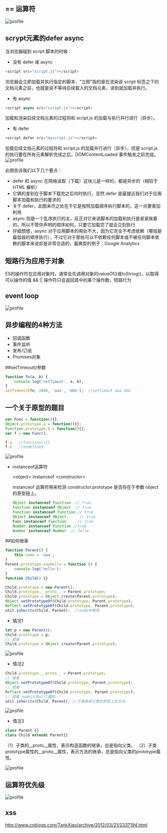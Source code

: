 
## == 运算符
![profile](resource/==.png)

## scrypt元素的defer async

当浏览器碰到 script 脚本的时候：

- 没有 defer 或 async

```javascript
<script src="script.js"></script>
```

浏览器会立即加载并执行指定的脚本，“立即”指的是在渲染该 script 标签之下的文档元素之前，也就是说不等待后续载入的文档元素，读到就加载并执行。

- 有 async

```javascript
<script async src="script.js"></script>
```

加载和渲染后续文档元素的过程将和 script.js 的加载与执行并行进行（异步）。

- 有 defer

```javascript
<script defer src="myscript.js"></script>
```

加载后续文档元素的过程将和 script.js 的加载并行进行（异步），但是 script.js 的执行要在所有元素解析完成之后，DOMContentLoaded 事件触发之前完成。
![profile](resource/async-defer.png)

此图告诉我们以下几个要点：

- defer 和 async 在网络读取（下载）这块儿是一样的，都是异步的（相较于 HTML 解析）
- 它俩的差别在于脚本下载完之后何时执行，显然 defer 是最接近我们对于应用脚本加载和执行的要求的
- 关于 defer，此图未尽之处在于它是按照加载顺序执行脚本的，这一点要善加利用
- async 则是一个乱序执行的主，反正对它来说脚本的加载和执行是紧紧挨着的，所以不管你声明的顺序如何，只要它加载完了就会立刻执行
- 仔细想想，async 对于应用脚本的用处不大，因为它完全不考虑依赖（哪怕是最低级的顺序执行），不过它对于那些可以不依赖任何脚本或不被任何脚本依赖的脚本来说却是非常合适的，最典型的例子：Google Analytics

## 短路行为应用于对象
ES的操作符在应用对象时，通常会先调用对象的valueOf()或toString()，以取得可以操作的值
&& || 操作符只会返回其中的某个操作数，短路行为

## event loop
![profile](resource/event-loop.png)


    
## 异步编程的4种方法

- 回调函数
- 事件监听
- 发布/订阅
- Promises对象

##setTimeout()参数

```js
function fn(a, b) {
    console.log('setTimout', a, b);
}
setTimeout(fn, 2000, 'aaa', 'bbb');  //setTimout aaa bbb
```


## 一个关于原型的题目

```js
var Func = function(){};
Object.prototype.a = function(){};
Function.prototype.b = function(){};
var f = new Func();

f.a   //function(){}
f.b   //undefined
```

![profile](resource/prototype.png)

- instanceof运算符

    \<object\> instanceof \<constructor\>
    
    instanceof 运算符用来检测 constructor.prototype 是否存在于参数 object 的原型链上。
    
    ```js
    Object instanceof Function  // true
    Function instanceof Object  // true
    Function instanceof Function // true
    Object instanceof Object      // true
    Func instanceof Function     // true
    Number instanceof Function //true
    Number instanceof Number  // false
    ```
    
##如何继承

```js
function Parent() {
    this.name = 'aaa';
}
Parent.prototype.sayHello = function () {
    console.log('hello');
}
function Child() {}
```
```js
Child.prototype = new Parent();
Child.prototype.__proto__ = Parent.prototype;
Child.prototype = Object.create(Parent.prototype);
Object.setPrototypeOf(Child.prototype, Parent.prototype);
Reflect.setPrototypeOf(Child.prototype, Parent.prototype);
util.inherits(Child, Parent);  //node中使用 
```

- 情况1

```javascript
let p = new Parent();
Child.prototype = p;
// 或者
Child.prototype = Object.create(Parent.prototype);
```
![profile](resource/inherit1.png)

- 情况2

```javascript
Child.prototype.__proto__ = Parent.prototype;
// 或者
Object.setPrototypeOf(Child.prototype, Parent.prototype);
// 或者
Reflect.setPrototypeOf(Child.prototype, Parent.prototype);
// 或者 nodejs中util模块
util.inherits(Child, Parent); //子类继承父类的原型上的方法
```


![profile](resource/inherit2.png)

- 情况3

```javascript
class Parent {}
class Child extends Parent{}

```

（1）子类的__proto__属性，表示构造函数的继承，总是指向父类。
（2）子类prototype属性的__proto__属性，表示方法的继承，总是指向父类的prototype属性。

![profile](resource/inherit-class.png)

## 运算符优先级

![profile](resource/youxianji.png)

## xss
http://www.cnblogs.com/TankXiao/archive/2012/03/21/2337194.html